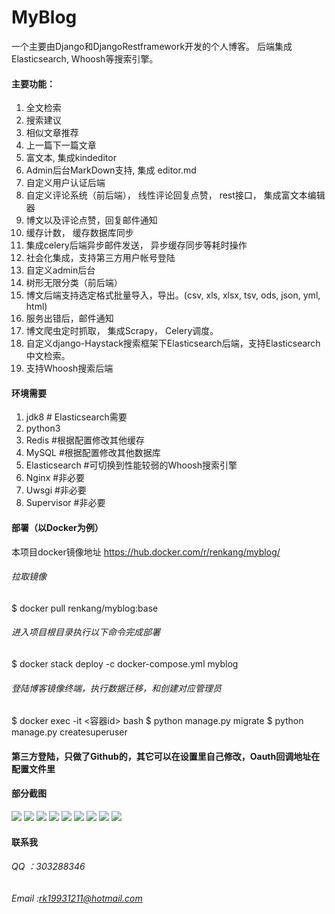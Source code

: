 # MyBlog
一个主要由Django和DjangoRestframework开发的个人博客。
后端集成Elasticsearch, Whoosh等搜索引擎。

#### 主要功能：
1. 全文检索
2. 搜索建议
3. 相似文章推荐            
4. 上一篇下一篇文章
5. 富文本, 集成kindeditor
6. Admin后台MarkDown支持, 集成 editor.md
7. 自定义用户认证后端
8. 自定义评论系统（前后端）， 线性评论回复点赞， rest接口， 集成富文本编辑器
9. 博文以及评论点赞，回复邮件通知
10. 缓存计数， 缓存数据库同步
11. 集成celery后端异步邮件发送， 异步缓存同步等耗时操作
12. 社会化集成，支持第三方用户帐号登陆
13. 自定义admin后台
14. 树形无限分类（前后端）
15. 博文后端支持选定格式批量导入，导出。(csv, xls, xlsx, tsv, ods, json, yml, html)
16. 服务出错后，邮件通知
17. 博文爬虫定时抓取， 集成Scrapy， Celery调度。
18. 自定义django-Haystack搜索框架下Elasticsearch后端，支持Elasticsearch中文检索。
19. 支持Whoosh搜索后端

#### 环境需要
1. jdk8           # Elasticsearch需要
2. python3
3. Redis        #根据配置修改其他缓存
4. MySQL        #根据配置修改其他数据库
5. Elasticsearch    #可切换到性能较弱的Whoosh搜索引擎
6. Nginx            #非必要
7. Uwsgi            #非必要
8. Supervisor        #非必要

#### 部署（以Docker为例）
本项目docker镜像地址 https://hub.docker.com/r/renkang/myblog/

###### 拉取镜像
$ docker pull renkang/myblog:base

###### 进入项目根目录执行以下命令完成部署
$ docker stack deploy -c docker-compose.yml myblog

###### 登陆博客镜像终端，执行数据迁移，和创建对应管理员

$ docker exec -it <容器id> bash
$ python manage.py migrate
$ python manage.py createsuperuser

#### 第三方登陆，只做了Github的，其它可以在设置里自己修改，Oauth回调地址在配置文件里

#### 部分截图
![](static/images/d1.png)
![](static/images/d2.png)
![](static/images/d3.png)
![](static/images/d4.png)
![](static/images/d5.png)
![](static/images/d6.png)
![](static/images/d7.png)
![](static/images/d8.png)
![](static/images/d9.png)

#### 联系我
###### QQ ：303288346
###### Email :rk19931211@hotmail.com